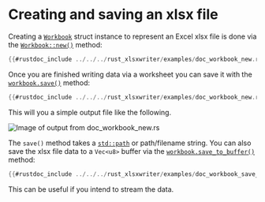 # Creating and saving an xlsx file

Creating a  [`Workbook`] struct instance to represent an Excel xlsx file is done
via the [`Workbook::new()`] method:


```rust
{{#rustdoc_include ../../../rust_xlsxwriter/examples/doc_workbook_new.rs:10}}
```

Once you are finished writing data via a worksheet you can save it with the [`workbook.save()`] method:

```rust
{{#rustdoc_include ../../../rust_xlsxwriter/examples/doc_workbook_new.rs:7:}}
```

This will you a simple output file like the following.

![Image of output from doc_workbook_new.rs](../../images/workbook_new.png)

The  `save()` method takes a [`std::path`] or path/filename string. You can also
save the xlsx file data to a `Vec<u8>` buffer via the
[`workbook.save_to_buffer()`] method:

```rust
{{#rustdoc_include ../../../rust_xlsxwriter/examples/doc_workbook_save_to_buffer.rs:15}}
```

This can be useful if you intend to stream the data.

[`Workbook`]: https://docs.rs/rust_xlsxwriter/latest/rust_xlsxwriter/struct.Workbook.html
[`std::path`]: https://doc.rust-lang.org/std/path/struct.Path.html
[`workbook::new()`]: https://docs.rs/rust_xlsxwriter/latest/rust_xlsxwriter/struct.Workbook.html#method.new
[`workbook.save()`]: https://docs.rs/rust_xlsxwriter/latest/rust_xlsxwriter/struct.Workbook.html#method.save
[`workbook.save_to_buffer()`]: https://docs.rs/rust_xlsxwriter/latest/rust_xlsxwriter/struct.Workbook.html#method.save_to_buffer
